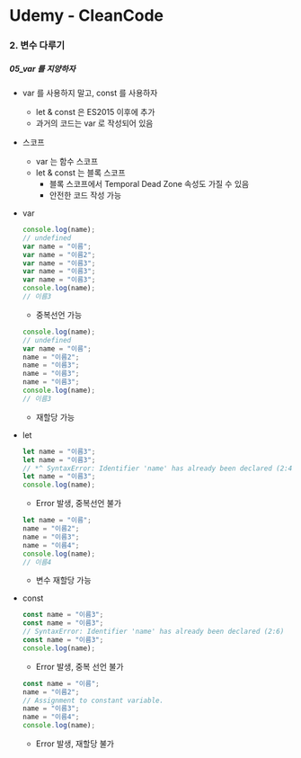 # Udemy - CleanCode

### 2. 변수 다루기

##### 05_var 를 지양하자

* var 를 사용하지 말고, const 를 사용하자
  * let & const 은 ES2015 이후에 추가
  * 과거의 코드는 var 로 작성되어 있음

* 스코프
  * var 는 함수 스코프
  * let & const 는 블록 스코프
    * 블록 스코프에서 Temporal Dead Zone 속성도 가질 수 있음
    * 안전한 코드 작성 가능




* var

  ```javascript
  console.log(name);
  // undefined
  var name = "이름";
  var name = "이름2";
  var name = "이름3";
  var name = "이름3";
  var name = "이름3";
  console.log(name);
  // 이름3
  ```

  * 중복선언 가능

  ```javascript
  console.log(name);
  // undefined
  var name = "이름";
  name = "이름2";
  name = "이름3";
  name = "이름3";
  name = "이름3";
  console.log(name);
  // 이름3
  ```

  * 재할당 가능



* let

  ```javascript
  let name = "이름3";
  let name = "이름3";
  // *^ SyntaxError: Identifier 'name' has already been declared (2:4)* 
  let name = "이름3";
  console.log(name);
  ```

  * Error 발생, 중복선언 불가

  ```javascript
  let name = "이름";
  name = "이름2";
  name = "이름3";
  name = "이름4";
  console.log(name);
  // 이름4
  ```

  * 변수 재할당 가능



* const

  ```javascript
  const name = "이름3";
  const name = "이름3";
  // SyntaxError: Identifier 'name' has already been declared (2:6) 
  const name = "이름3";
  console.log(name);
  ```

  * Error 발생, 중복 선언 불가

  ```javascript
  const name = "이름";
  name = "이름2";
  // Assignment to constant variable.
  name = "이름3";
  name = "이름4";
  console.log(name);
  
  ```

  * Error 발생, 재할당 불가



